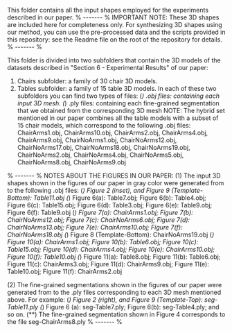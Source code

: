 This folder contains all the input shapes employed for the experiments described in our paper. 
% ------- %
IMPORTANT NOTE:
These 3D shapes are included here for completeness only. For synthesizing 3D shapes using our method, you can use the pre-processed data and the scripts provided in this repository: see the Readme file on the root of the repository for details.
% ------- %

This folder is divided into two subfolders that contain the 3D models of the datasets described in "Section 6 - Experimental Results" of our paper:
1) Chairs subfolder: a family of 30 chair 3D models.
2) Tables subfolder: a family of 15 table 3D models.
In each of these two subfolders you can find two types of files:
(*) .obj files: containing each input 3D mesh.
(*) .ply files: containing each fine-grained segmentation that we obtained from the corresponding 3D mesh
NOTE: The hybrid set mentioned in our paper combines all the table models with a subset of 15 chair models, which correspond to the following .obj files: ChairArms1.obj, ChairArms10.obj, ChairArms2.obj, ChairArms4.obj, ChairArms9.obj, ChairNoArms1.obj, ChairNoArms12.obj, ChairNoArms17.obj, ChairNoArms18.obj, ChairNoArms19.obj, ChairNoArms2.obj, ChairNoArms4.obj, ChairNoArms5.obj, ChairNoArms8.obj, ChairNoArms9.obj

% ------- %
NOTES ABOUT THE FIGURES IN OUR PAPER:
(1) The input 3D shapes shown in the figures of our paper in gray color were generated from to the following .obj files:
  (*) Figure 2 (inset), and Figure 9 (Template-Bottom): Table11.obj 
  (*) Figure 6(a): Table7.obj; Figure 6(b): Table4.obj; Figure 6(c): Table15.obj; Figure 6(d): Table3.obj; Figure 6(e): Table9.obj; Figure 6(f): Table9.obj
  (*) Figure 7(a): ChairArms1.obj; Figure 7(b): ChairNoArms12.obj; Figure 7(c): ChairNoArms6.obj; Figure 7(d): ChairNoArms13.obj; Figure 7(e): ChairArms10.obj; Figure 7(f): ChairNoArms18.obj
  (*) Figure 8 (Template-Bottom): ChairNoArms19.obj
  (*) Figure 10(a): ChairArms1.obj; Figure 10(b): Table6.obj; Figure 10(c): Table15.obj; Figure 10(d): ChairArms4.obj; Figure 10(e): ChairArms10.obj; Figure 10(f): Table10.obj
  (*) Figure 11(a): Table8.obj; Figure 11(b): Table6.obj; Figure 11(c): ChairArms3.obj; Figure 11(d): ChairArms9.obj; Figure 11(e): Table10.obj; Figure 11(f): ChairArms2.obj
  
(2) The fine-grained segmentations shown in the figures of our paper were generated from to the .ply files corresponding to each 3D mesh mentioned above. For example:
  (*) Figure 2 (right), and Figure 9 (Template-Top): seg-Table11.ply
  (*) Figure 6 (a): seg-Table7.ply; Figure 6(b): seg-Table4.ply; and so on.
  (**) The fine-grained segmentation shown in Figure 4 corresponds to the file seg-ChairArms8.ply
% ------- %


